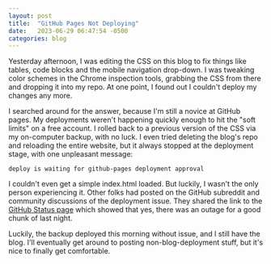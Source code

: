 ```yaml
---
layout: post
title:  "GitHub Pages Not Deploying"
date:   2023-06-29 06:47:54 -0500
categories: blog
---
```


Yesterday afternoon, I was editing the CSS on this blog to fix things like tables, code blocks and the mobile navigation drop-down. I was tweaking color schemes in the Chrome inspection tools, grabbing the CSS from there and dropping it into my repo. At one point, I found out I couldn't deploy my changes any more.

I searched around for the answer, because I'm still a novice at GitHub pages. My deployments weren't happening quickly enough to hit the "soft limits" on a free account. I rolled back to a previous version of the CSS via my on-computer backup, with no luck. I even tried deleting the blog's repo and reloading the entire website, but it always stopped at the deployment stage, with one unpleasant message:

```
deploy is waiting for github-pages deployment approval
```

I couldn't even get a simple index.html loaded. But luckily, I wasn't the only person experiencing it. Other folks had posted on the GitHub subreddit and community discussions of the deployment issue. They shared the link to the [GitHub Status page](https://www.githubstatus.com/ "GitHub Status") which showed that yes, there was an outage for a good chunk of last night.

Luckily, the backup deployed this morning without issue, and I still have the blog. I'll eventually get around to posting non-blog-deployment stuff, but it's nice to finally get comfortable.